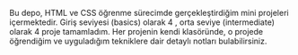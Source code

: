 Bu depo, HTML ve CSS öğrenme sürecimde gerçekleştirdiğim mini projeleri içermektedir. Giriş seviyesi (basics) olarak 4 , orta seviye (intermediate) olarak 4 proje tamamladım.   Her projenin kendi klasöründe, o projede öğrendiğim ve uyguladığım tekniklere dair detaylı notları bulabilirsiniz.
